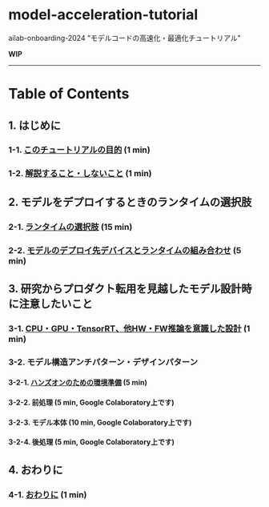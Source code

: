 # model-acceleration-tutorial
ailab-onboarding-2024 "モデルコードの高速化・最適化チュートリアル"

**WIP**

---

# Table of Contents

## 1. はじめに
### 1-1. [このチュートリアルの目的](https://github.com/CyberAgentAILab/model-acceleration-tutorial/blob/main/01_Introduction/1_1-Purpose_of_this_tutorial.md) (1 min)
### 1-2. [解説すること・しないこと](https://github.com/CyberAgentAILab/model-acceleration-tutorial/blob/main/01_Introduction/1_2-What_to_explain_and_what_not_to_explain.md) (1 min)
## 2. モデルをデプロイするときのランタイムの選択肢
### 2-1. [ランタイムの選択肢](https://github.com/CyberAgentAILab/model-acceleration-tutorial/blob/main/02_Runtime/2_1-Runtime_Options.md) (15 min)
### 2-2. [モデルのデプロイ先デバイスとランタイムの組み合わせ](https://github.com/CyberAgentAILab/model-acceleration-tutorial/blob/main/02_Runtime/2_2-Model_Deployment_Destination_Device_and_Runtime_Combination.md) (5 min)
## 3. 研究からプロダクト転用を見越したモデル設計時に注意したいこと
### 3-1. [CPU・GPU・TensorRT、他HW・FW推論を意識した設計](https://github.com/CyberAgentAILab/model-acceleration-tutorial/blob/main/03_Design/3_1-CPU_GPU_TensorRT_and_other_HW_and_FW_inference-aware_designs.md) (1 min)
### 3-2. モデル構造アンチパターン・デザインパターン
#### 3-2-1. [ハンズオンのための環境準備](https://github.com/CyberAgentAILab/model-acceleration-tutorial/blob/main/03_Design/3_2_1-Preparing_the_environment_for_hands-on.md) (5 min)
#### 3-2-2. 前処理 (5 min, Google Colaboratory上です)
#### 3-2-3. モデル本体 (10 min, Google Colaboratory上です)
#### 3-2-4. 後処理 (5 min, Google Colaboratory上です)
## 4. おわりに
### 4-1. [おわりに]() (1 min)

